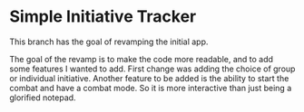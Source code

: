 # Simple Initiative Tracker

This branch has the goal of revamping the initial app. 

The goal of the revamp is to make the code more readable, and to add some features I wanted to add. 
First change was adding the choice of group or individual initiative. 
Another feature to be added is the ability to start the combat and have a combat mode. 
So it is more interactive than just being a glorified notepad. 

